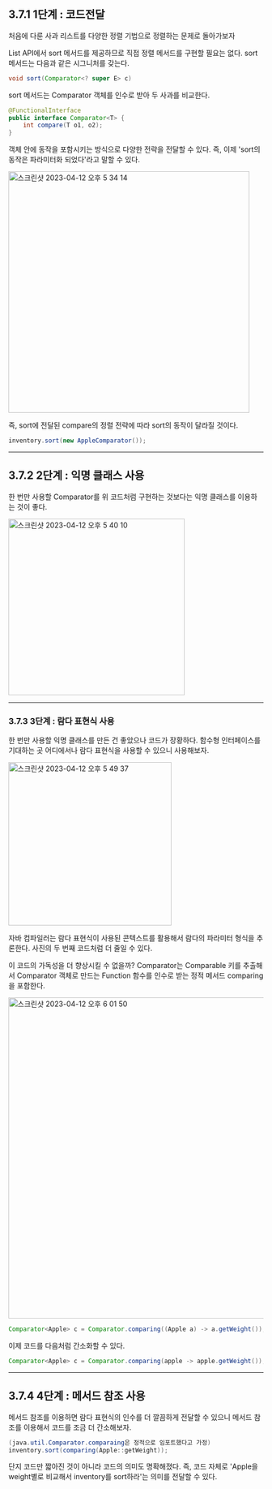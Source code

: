 
## 3.7.1 1단계 : 코드전달

처음에 다룬 사과 리스트를 다양한 정렬 기법으로 정렬하는 문제로 돌아가보자

List API에서 sort 메서드를 제공하므로 직접 정렬 메서드를 구현할 필요는 없다.
sort 메서드는 다음과 같은 시그니처를 갖는다.

```java
void sort(Comparator<? super E> c)
```

sort 메서드는 Comparator 객체를 인수로 받아 두 사과를 비교한다.

```java
@FunctionalInterface
public interface Comparator<T> {
	int compare(T o1, o2);
}
```

객체 안에 동작을 포함시키는 방식으로 다양한 전략을 전달할 수 있다.
즉, 이제 'sort의 동작은 파라미터화 되었다'라고 말할 수 있다.

<img width="476" alt="스크린샷 2023-04-12 오후 5 34 14" src="https://user-images.githubusercontent.com/96435200/231401000-1ae9562f-cab0-4cc8-8647-c1f1d38badf0.png">


즉, sort에 전달된 compare의 정렬 전략에 따라 sort의 동작이 달라질 것이다.

```java
inventory.sort(new AppleComparator());
```

---

## 3.7.2 2단계 : 익명 클래스 사용

한 번만 사용할 Comparator를 위 코드처럼 구현하는 것보다는 익명 클래스를 이용하는 것이 좋다.

<img width="348" alt="스크린샷 2023-04-12 오후 5 40 10" src="https://user-images.githubusercontent.com/96435200/231402352-9a034aa9-6cf3-47fe-aa8d-08383cbd0ca1.png">


---

### 3.7.3 3단계 : 람다 표현식 사용

한 번만 사용할 익명 클래스를 만든 건 좋았으나 코드가 장황하다.
함수형 인터페이스를 기대하는 곳 어디에서나 람다 표현식을 사용할 수 있으니 사용해보자.

<img width="322" alt="스크린샷 2023-04-12 오후 5 49 37" src="https://user-images.githubusercontent.com/96435200/231404807-652ea1eb-6e4d-4a89-a15c-63b40195ce4a.png">


자바 컴파일러는 람다 표현식이 사용된 콘텍스트를 활용해서 람다의 파라미터 형식을 추론한다.
사진의 두 번째 코드처럼 더 줄일 수 있다.

이 코드의 가독성을 더 향상시킬 수 없을까?
Comparator는 Comparable 키를 추출해서 Comparator 객체로 만드는 Function 함수를 인수로 받는
정적 메서드 comparing을 포함한다.

<img width="633" alt="스크린샷 2023-04-12 오후 6 01 50" src="https://user-images.githubusercontent.com/96435200/231408415-30a809c4-976b-414d-a52c-d63d87a87d21.png">

```java
Comparator<Apple> c = Comparator.comparing((Apple a) -> a.getWeight());
```

이제 코드를 다음처럼 간소화할 수 있다.
```java
Comparator<Apple> c = Comparator.comparing(apple -> apple.getWeight());
```


---


## 3.7.4 4단계 : 메서드 참조 사용

메서드 참조를 이용하면 람다 표현식의 인수를 더 깔끔하게 전달할 수 있으니
메서드 참조를 이용해서 코드를 조금 더 간소해보자.

```java
(java.util.Comparator.comparaing은 정적으로 임포트했다고 가정)
inventory.sort(comparing(Apple::getWeight));
```

단지 코드만 짧아진 것이 아니라 코드의 의미도 명확해졌다.
즉, 코드 자체로 'Apple을 weight별로 비교해서 inventory를 sort하라'는 의미를 전달할 수 있다.
